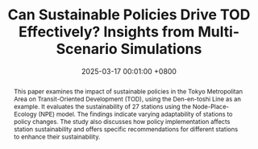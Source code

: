 ---
title:          "Can Sustainable Policies Drive TOD Effectively? Insights from Multi-Scenario Simulations"
date:           2025-03-17 00:01:00 +0800
selected:       false
pub:            "Journal of Environmental Management"
pub_date:       "2025"
abstract: >-
 This paper examines the impact of sustainable policies in the Tokyo Metropolitan Area on Transit-Oriented Development (TOD), using the Den-en-toshi Line as an example. It evaluates the sustainability of 27 stations using the Node-Place-Ecology (NPE) model. The findings indicate varying adaptability of stations to policy changes. The study also discusses how policy implementation affects station sustainability and offers specific recommendations for different stations to enhance their sustainability.
cover:          /assets/images/covers/cover25-2.png
authors:
- Weiyao Yang,Sunan Tian,Mingyu Zhai*,Fupeng Li,Da Huo,Suoao Wang, Sijie Liu,Zenghui Liu.
links:
  Paper: http://dx.doi.org/10.1016/j.jenvman.2025.125067
---